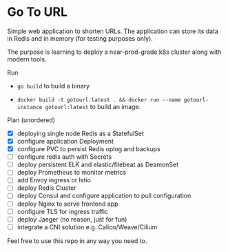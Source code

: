 # Go To URL

Simple web application to shorten URLs.
The application can store its data in Redis and in memory (for testing purposes only).

The purpose is learning to deploy a near-prod-grade k8s cluster along with modern tools.

Run 

- `go build` to build a binary

- `docker build -t gotourl:latest . && docker run --name gotourl-instance gotourl:latest` to build an image.

Plan (unordered)

 - [x] deploying single node Redis as a StatefulSet
 - [x] configure application Deployment
 - [x] configure PVC to persist Redis oplog and backups
 - [ ] configure redis auth with Secrets
 - [ ] deploy persistent ELK and elastic/filebeat as DeamonSet
 - [ ] deploy Prometheus to monitor metrics
 - [ ] add Envoy ingress or Istio
 - [ ] deploy Redis Cluster
 - [ ] deploy Consul and configure application to pull configuration
 - [ ] deploy Nginx to serve frontend app
 - [ ] configure TLS for ingress traffic
 - [ ] deploy Jaeger (no reason, just for fun)
 - [ ] integrate a CNI solution e.g. Calico/Weave/Cilium

Feel free to use this repo in any way you need to.
